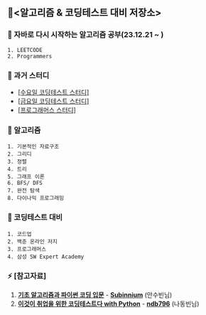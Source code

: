 ## 🔭<알고리즘 & 코딩테스트 대비 저장소>
### 🌱 자바로 다시 시작하는 알고리즘 공부(23.12.21 ~ )
    1. LEETCODE
    2. Programmers
    
### 🤔 과거 스터디
- [[수요일 코딩테스트 스터디]](https://github.com/KimTaesong/Algorithm/tree/master/CodingTest_Study2)
- [[금요일 코딩테스트 스터디]](https://github.com/KimTaesong/Algorithm/tree/master/CodingTest_Study1)
- [[프로그래머스 스터디]](https://github.com/KimTaesong/Algorithm/tree/master/programmers)

### 🌱 알고리즘
    1. 기본적인 자료구조
    2. 그리디 
    3. 정렬
    4. 트리
    5. 그래프 이론
    6. BFS/ DFS
    7. 완전 탐색
    8. 다이나믹 프로그래밍
### 🤔 코딩테스트 대비
    1. 코드업
    2. 백준 온라인 저지
    3. 프로그래머스
    4. 삼성 SW Expert Academy

  
### ⚡ [참고자료] 
1. [<u>**기초 알고리즘과 파이썬 코딩 입문**</u>](https://www.youtube.com/watch?v=AhCib1thS7M) - [**Subinnium**](https://subinium.github.io/preparation-for-snu-graduate-school/ "안수빈님의 블로그") (안수빈님)
1. [**<u>이것이 취업을 위한 코딩테스트다 with Python</u>**](http://www.yes24.com/Product/Goods/91433923) - [**ndb796**](https://github.com/ndb796) (나동빈님)
<!--
**KimTaesong/KimTaesong** is a ✨ _special_ ✨ repository because its `README.md` (this file) appears on your GitHub profile.

Here are some ideas to get you started:

- 🔭 I’m currently working on ...
- 🌱 I’m currently learning ...
- 👯 I’m looking to collaborate on ...
- 🤔 I’m looking for help with ...
- 💬 Ask me about ...
- 📫 How to reach me: ...
- 😄 Pronouns: ...
- ⚡ Fun fact: ...
- 유형1(`설명어`를 클릭하면 URL로 이동) : [TheoryDB 블로그](https://theorydb.github.io "마우스를 올려놓으면 말풍선이 나옵니다.")</br>
유형2(URL 보여주고 `자동연결`) : <https://theorydb.github.io>  
유형3(동일 파일 내 `문단 이동`) : [동일파일 내 문단 이동](#markdown의-반드시-알아야-하는-문법)
-->
